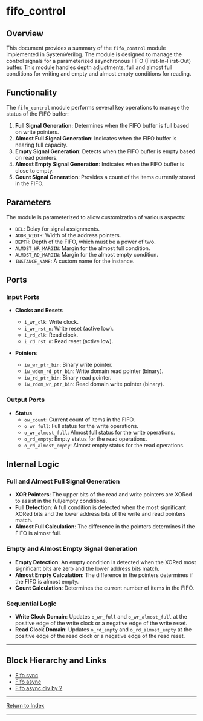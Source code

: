 # fifo_control

## Overview

This document provides a summary of the `fifo_control` module implemented in SystemVerilog. The module is designed to manage the control signals for a parameterized asynchronous FIFO (First-In-First-Out) buffer. This module handles depth adjustments, full and almost full conditions for writing and empty and almost empty conditions for reading.

## Functionality

The `fifo_control` module performs several key operations to manage the status of the FIFO buffer:

1. **Full Signal Generation**: Determines when the FIFO buffer is full based on write pointers.
2. **Almost Full Signal Generation**: Indicates when the FIFO buffer is nearing full capacity.
3. **Empty Signal Generation**: Detects when the FIFO buffer is empty based on read pointers.
4. **Almost Empty Signal Generation**: Indicates when the FIFO buffer is close to empty.
5. **Count Signal Generation**: Provides a count of the items currently stored in the FIFO.

## Parameters

The module is parameterized to allow customization of various aspects:

- `DEL`: Delay for signal assignments.
- `ADDR_WIDTH`: Width of the address pointers.
- `DEPTH`: Depth of the FIFO, which must be a power of two.
- `ALMOST_WR_MARGIN`: Margin for the almost full condition.
- `ALMOST_RD_MARGIN`: Margin for the almost empty condition.
- `INSTANCE_NAME`: A custom name for the instance.

## Ports

### Input Ports

- **Clocks and Resets**
  - `i_wr_clk`: Write clock.
  - `i_wr_rst_n`: Write reset (active low).
  - `i_rd_clk`: Read clock.
  - `i_rd_rst_n`: Read reset (active low).

- **Pointers**
  - `iw_wr_ptr_bin`: Binary write pointer.
  - `iw_wdom_rd_ptr_bin`: Write domain read pointer (binary).
  - `iw_rd_ptr_bin`: Binary read pointer.
  - `iw_rdom_wr_ptr_bin`: Read domain write pointer (binary).

### Output Ports

- **Status**
  - `ow_count`: Current count of items in the FIFO.
  - `o_wr_full`: Full status for the write operations.
  - `o_wr_almost_full`: Almost full status for the write operations.
  - `o_rd_empty`: Empty status for the read operations.
  - `o_rd_almost_empty`: Almost empty status for the read operations.

## Internal Logic

### Full and Almost Full Signal Generation

- **XOR Pointers**: The upper bits of the read and write pointers are XORed to assist in the full/empty conditions.
- **Full Detection**: A full condition is detected when the most significant XORed bits and the lower address bits of the write and read pointers match.
- **Almost Full Calculation**: The difference in the pointers determines if the FIFO is almost full.

### Empty and Almost Empty Signal Generation

- **Empty Detection**: An empty condition is detected when the XORed most significant bits are zero and the lower address bits match.
- **Almost Empty Calculation**: The difference in the pointers determines if the FIFO is almost empty.
- **Count Calculation**: Determines the current number of items in the FIFO.

### Sequential Logic

- **Write Clock Domain**: Updates `o_wr_full` and `o_wr_almost_full` at the positive edge of the write clock or a negative edge of the write reset.
- **Read Clock Domain**: Updates `o_rd_empty` and `o_rd_almost_empty` at the positive edge of the read clock or a negative edge of the read reset.

---

## Block Hierarchy and Links

- [Fifo sync](fifo_sync.md)
- [Fifo async](fifo_async.md)
- [Fifo async div by 2](fifo_async_div2.md)

---

[Return to Index](index.md)

---
